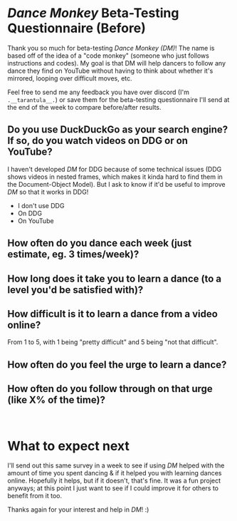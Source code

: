 # _Dance Monkey_ Beta-Testing Questionnaire (Before)

Thank you so much for beta-testing _Dance Monkey (DM)_! The name is based off of
the idea of a "code monkey" (someone who just follows instructions and codes).
My goal is that DM will help dancers to follow any dance they find on YouTube
without having to think about whether it's mirrored, looping over difficult
moves, etc.

Feel free to send me any feedback you have over discord (I'm `.__tarantula__.`)
or save them for the beta-testing questionnaire I'll send at the end of the week
to compare before/after results.

## Do you use DuckDuckGo as your search engine? If so, do you watch videos on DDG or on YouTube?

I haven't developed _DM_ for DDG because of some technical issues (DDG shows
videos in nested frames, which makes it kinda hard to find them in the
Document-Object Model). But I ask to know if it'd be useful to improve _DM_ so
that it works in DDG!

-   I don't use DDG
-   On DDG
-   On YouTube

## How often do you dance each week (just estimate, eg. 3 times/week)?

## How long does it take you to learn a dance (to a level you'd be satisfied with)?

## How difficult is it to learn a dance from a video online?

From 1 to 5, with 1 being "pretty difficult" and 5 being "not that difficult".

## How often do you feel the urge to learn a dance?

## How often do you follow through on that urge (like X% of the time)?

<br>

# What to expect next

I'll send out this same survey in a week to see if using _DM_ helped with the
amount of time you spent dancing & if it helped you with learning dances online.
Hopefully it helps, but if it doesn't, that's fine. It was a fun project
anyways; at this point I just want to see if I could improve it for others to
benefit from it too.

Thanks again for your interest and help in _DM_! :)
